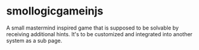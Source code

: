 # smollogicgameinjs
A small mastermind inspired game that is supposed to be solvable by receiving additional hints. It's to be customized and integrated into another system as a sub page.

